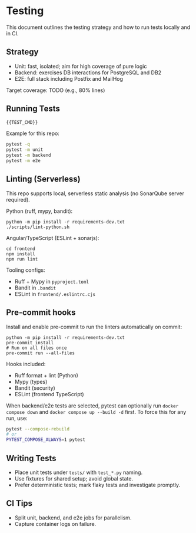 <!-- Updated to best practices on 2025-09-14. -->
# Testing

<!-- BEGIN GENERATED: TESTING:MAIN -->

This document outlines the testing strategy and how to run tests locally and
in CI.

## Strategy

- Unit: fast, isolated; aim for high coverage of pure logic
- Backend: exercises DB interactions for PostgreSQL and DB2
- E2E: full stack including Postfix and MailHog

Target coverage: TODO (e.g., 80% lines)

## Running Tests

```bash
{{TEST_CMD}}
```

Example for this repo:

```bash
pytest -q
pytest -m unit
pytest -m backend
pytest -m e2e
```

## Linting (Serverless)

This repo supports local, serverless static analysis (no SonarQube server required).

Python (ruff, mypy, bandit):

```
python -m pip install -r requirements-dev.txt
./scripts/lint-python.sh
```

Angular/TypeScript (ESLint + sonarjs):

```
cd frontend
npm install
npm run lint
```

Tooling configs:
- Ruff + Mypy in `pyproject.toml`
- Bandit in `.bandit`
- ESLint in `frontend/.eslintrc.cjs`

## Pre-commit hooks

Install and enable pre-commit to run the linters automatically on commit:

```
python -m pip install -r requirements-dev.txt
pre-commit install
# Run on all files once
pre-commit run --all-files
```

Hooks included:
- Ruff format + lint (Python)
- Mypy (types)
- Bandit (security)
- ESLint (frontend TypeScript)

When backend/e2e tests are selected, pytest can optionally run
`docker compose down` and `docker compose up --build -d` first. To force this
for any run, use:

```bash
pytest --compose-rebuild
# or
PYTEST_COMPOSE_ALWAYS=1 pytest
```

## Writing Tests

- Place unit tests under `tests/` with `test_*.py` naming.
- Use fixtures for shared setup; avoid global state.
- Prefer deterministic tests; mark flaky tests and investigate promptly.

## CI Tips

- Split unit, backend, and e2e jobs for parallelism.
- Capture container logs on failure.

<!-- END GENERATED: TESTING:MAIN -->
